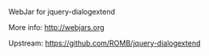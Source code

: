 WebJar for jquery-dialogextend

More info: http://webjars.org

Upstream: https://github.com/ROMB/jquery-dialogextend
